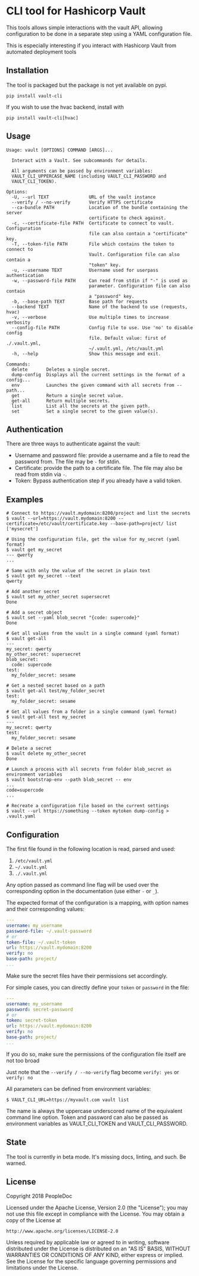 # CLI tool for Hashicorp Vault

This tools allows simple interactions with the vault API, allowing
configuration to be done in a separate step using a YAML configuration file.

This is especially interesting if you interact with Hashicorp Vault from
automated deployment tools

## Installation

The tool is packaged but the package is not yet available on pypi.

`pip install vault-cli`

If you wish to use the hvac backend, install with

`pip install vault-cli[hvac]`

## Usage

```console
Usage: vault [OPTIONS] COMMAND [ARGS]...

  Interact with a Vault. See subcommands for details.

  All arguments can be passed by environment variables:
  VAULT_CLI_UPPERCASE_NAME (including VAULT_CLI_PASSWORD and
  VAULT_CLI_TOKEN).

Options:
  -U, --url TEXT               URL of the vault instance
  --verify / --no-verify       Verify HTTPS certificate
  --ca-bundle PATH             Location of the bundle containing the server
                               certificate to check against.
  -c, --certificate-file PATH  Certificate to connect to vault. Configuration
                               file can also contain a "certificate" key.
  -T, --token-file PATH        File which contains the token to connect to
                               Vault. Configuration file can also contain a
                               "token" key.
  -u, --username TEXT          Username used for userpass authentication
  -w, --password-file PATH     Can read from stdin if "-" is used as
                               parameter. Configuration file can also contain
                               a "password" key.
  -b, --base-path TEXT         Base path for requests
  --backend TEXT               Name of the backend to use (requests, hvac)
  -v, --verbose                Use multiple times to increase verbosity
  --config-file PATH           Config file to use. Use 'no' to disable config
                               file. Default value: first of ./.vault.yml,
                               ~/.vault.yml, /etc/vault.yml
  -h, --help                   Show this message and exit.

Commands:
  delete       Deletes a single secret.
  dump-config  Displays all the current settings in the format of a config...
  env          Launches the given command with all secrets from --path...
  get          Return a single secret value.
  get-all      Return multiple secrets.
  list         List all the secrets at the given path.
  set          Set a single secret to the given value(s).
```

## Authentication

There are three ways to authenticate against the vault:
- Username and password file: provide a username and a file to read the
  password from. The file may be `-` for stdin.
- Certificate: provide the path to a certificate file. The file may also be
  read from stdin via `-`.
- Token: Bypass authentication step if you already have a valid token.

## Examples
```console
# Connect to https://vault.mydomain:8200/project and list the secrets
$ vault --url=https://vault.mydomain:8200 --certificate=/etc/vault/certificate.key --base-path=project/ list
['mysecret']

# Using the configuration file, get the value for my_secret (yaml format)
$ vault get my_secret
--- qwerty
...

# Same with only the value of the secret in plain text
$ vault get my_secret --text
qwerty

# Add another secret
$ vault set my_other_secret supersecret
Done

# Add a secret object
$ vault set --yaml blob_secret "{code: supercode}"
Done

# Get all values from the vault in a single command (yaml format)
$ vault get-all
---
my_secret: qwerty
my_other_secret: supersecret
blob_secret:
  code: supercode
test:
  my_folder_secret: sesame

# Get a nested secret based on a path
$ vault get-all test/my_folder_secret
test:
  my_folder_secret: sesame

# Get all values from a folder in a single command (yaml format)
$ vault get-all test my_secret
---
my_secret: qwerty
test:
  my_folder_secret: sesame

# Delete a secret
$ vault delete my_other_secret
Done

# Launch a process with all secrets from folder blob_secret as environment variables
$ vault bootstrap-env --path blob_secret -- env
...
code=supercode
...

# Recreate a configuration file based on the current settings
$ vault --url https://something --token mytoken dump-config > .vault.yaml
```

## Configuration

The first file found in the following location is read, parsed and used:
1. `/etc/vault.yml`
2. `~/.vault.yml`
3. `./.vault.yml`

Any option passed as command line flag will be used over the corresponding
option in the documentation (use either `-` or `_`).

The expected format of the configuration is a mapping, with option names and
their corresponding values:

```yaml
---
username: my_username
password-file: ~/.vault-password
# or
token-file: ~/.vault-token
url: https://vault.mydomain:8200
verify: no
base-path: project/
...
```

Make sure the secret files have their permissions set accordingly.

For simple cases, you can directly define your `token` or `password` in the
file:

```yaml
---
username: my_username
password: secret-password
# or
token: secret-token
url: https://vault.mydomain:8200
verify: no
base-path: project/
...
```

If you do so, make sure the permissions of the configuration file itself are
not too broad

Just note that the `--verify / --no-verify` flag become `verify: yes` or
`verify: no`

All parameters can be defined from environment variables:

```console
$ VAULT_CLI_URL=https://myvault.com vault list
```
The name is always the uppercase underscored name of the equivalent command
line option. Token and password can also be passed as environment variables as
VAULT_CLI_TOKEN and VAULT_CLI_PASSWORD.

## State

The tool is currently in beta mode. It's missing docs, linting, and such.
Be warned.

## License

Copyright 2018 PeopleDoc

Licensed under the Apache License, Version 2.0 (the "License");
you may not use this file except in compliance with the License.
You may obtain a copy of the License at

    http://www.apache.org/licenses/LICENSE-2.0

Unless required by applicable law or agreed to in writing, software
distributed under the License is distributed on an "AS IS" BASIS,
WITHOUT WARRANTIES OR CONDITIONS OF ANY KIND, either express or implied.
See the License for the specific language governing permissions and
limitations under the License.

